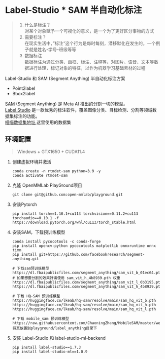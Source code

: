# Label-Studio * SAM 半自动化标注
> 1. 什么是标注？  
对某个对象赋予一个可视化的意义，是一个为了更好区分事物的方式
> 2. 需要标注？  
在现实生活中，”标注“这个行为是每时每刻，潜移默化在发生的。一个例子就是姓名-学号-班级等等
> 3. 数据标注  
数据标注为通过分类、画框、标注、注释等，对图片、语音、文本等数据进行处理，标记对象的特征，以作为机器学习基础素材的过程

Label-Studio 和 SAM (Segment Anything) 半自动化标注方案  
- Point2label
- Bbox2label

[SAM](https://github.com/heartexlabs/label-studio) (Segment Anything) 是 Meta AI 推出的分割一切的模型。       
[Label Studio](https://github.com/heartexlabs/label-studio) 是一款优秀的标注软件，覆盖图像分类、目标检测、分割等领域数据集标注的功能。  
[喵喵数据集地址](https://download.openmmlab.com/mmyolo/data/cat_dataset.zip),这里使用的数据集

## 环境配置
> Windows + GTX1650 + CUDA11.4
1. 创建虚拟环境并激活
    ```conda
    conda create -n rtmdet-sam python=3.9 -y
    conda activate rtmdet-sam
    ```
2. 克隆 OpenMMLab PlayGround项目
    ```git
    git clone git@github.com:open-mmlab/playground.git
    ```
3. 安装Pytorch
    ```pip
    pip install torch==1.10.1+cu113 torchvision==0.11.2+cu113 torchaudio==0.10.1 -f https://download.pytorch.org/whl/cu113/torch_stable.html
    ```
4. 安装SAM，下载预训练模型
    ```pip
    conda install pycocotools -c conda-forge 
    pip install opencv-python pycocotools matplotlib onnxruntime onnx timm
    pip install git+https://github.com/facebookresearch/segment-anything.git

    # 下载sam预训练模型
    https://dl.fbaipublicfiles.com/segment_anything/sam_vit_b_01ec64.pth
    # 如果想要分割的效果好请使用 sam_vit_h_4b8939.pth 权重
    https://dl.fbaipublicfiles.com/segment_anything/sam_vit_l_0b3195.pth
    https://dl.fbaipublicfiles.com/segment_anything/sam_vit_h_4b8939.pth

    # 下载 HQ-SAM 预训练模型
    https://huggingface.co/lkeab/hq-sam/resolve/main/sam_hq_vit_b.pth
    https://huggingface.co/lkeab/hq-sam/resolve/main/sam_hq_vit_h.pth
    https://huggingface.co/lkeab/hq-sam/resolve/main/sam_hq_vit_l.pth

    # 下载 mobile_sam 预训练模型
    https://raw.githubusercontent.com/ChaoningZhang/MobileSAM/master/weights/mobile_sam.pt
    将其放置到playground/label_anything目录下
    ```
5. 安装 Label-Studio 和 label-studio-ml-backend
    ```pip
    pip install label-studio==1.7.3
    pip install label-studio-ml==1.0.9
    ```
